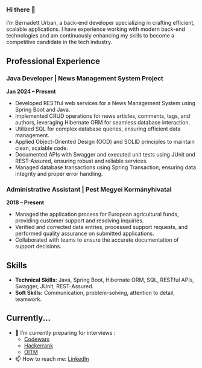### Hi there 👋


I’m Bernadett Urban, a back-end developer specializing in crafting efficient, scalable applications. I have experience working with modern back-end technologies and am continuously enhancing my skills to become a competitive candidate in the tech industry.

## Professional Experience

### Java Developer | News Management System Project  
**Jan 2024 – Present**

- Developed RESTful web services for a News Management System using Spring Boot and Java.
- Implemented CRUD operations for news articles, comments, tags, and authors, leveraging Hibernate ORM for seamless database interaction.
- Utilized SQL for complex database queries, ensuring efficient data management.
- Applied Object-Oriented Design (OOD) and SOLID principles to maintain clean, scalable code.
- Documented APIs with Swagger and executed unit tests using JUnit and REST-Assured, ensuring robust and reliable services.
- Managed database transactions using Spring Transaction, ensuring data integrity and proper error handling.

### Administrative Assistant | Pest Megyei Kormányhivatal  
**2018 – Present**

- Managed the application process for European agricultural funds, providing customer support and resolving inquiries.
- Verified and corrected data entries, processed support requests, and performed quality assurance on submitted applications.
- Collaborated with teams to ensure the accurate documentation of support decisions.

## Skills

- **Technical Skills:** Java, Spring Boot, Hibernate ORM, SQL, RESTful APIs, Swagger, JUnit, REST-Assured.
- **Soft Skills:** Communication, problem-solving, attention to detail, teamwork.

## Currently...

- 🌱 I’m currently preparing for interviews : 
  - [Codewars](https://www.codewars.com/users/BernadettUrban)
  - [Hackerrank](https://www.hackerrank.com/bernadett_urban)
  - [OITM](https://app.megmerettetes.hu/adatlap/f01b8351-33be-4585-9dc8-d0d0b47d748e)
- 📫 How to reach me: [LinkedIn](https://www.linkedin.com/in/bernadetturban/)
  
<!--
**BernadettUrban/BernadettUrban** is a ✨ _special_ ✨ repository because its `README.md` (this file) appears on your GitHub profile.

Here are some ideas to get you started:

- 🔭 I’m currently working on ...
- 🌱 I’m currently learning ...
- 👯 I’m looking to collaborate on ...
- 🤔 I’m looking for help with ...
- 💬 Ask me about ...
- 📫 How to reach me: ...
- 😄 Pronouns: ...
- ⚡ Fun fact: ...
<p><img alt="Image" title="icon" src="https://www.codewars.com/users/BernadettUrban/badges/large" /></p>

-->
